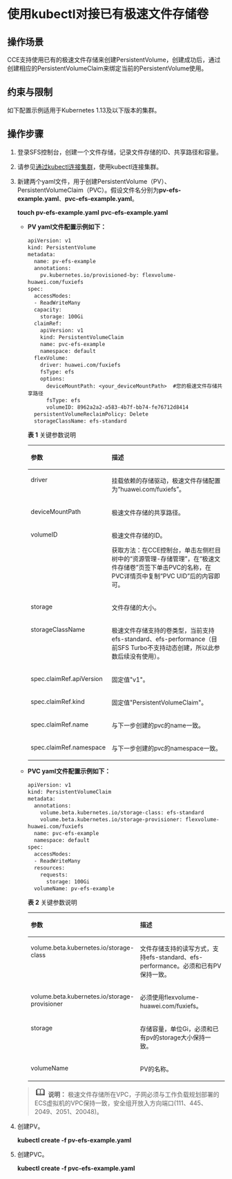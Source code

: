 # 使用kubectl对接已有极速文件存储卷<a name="cce_10_0332"></a>

## 操作场景<a name="section1062914713566"></a>

CCE支持使用已有的极速文件存储来创建PersistentVolume，创建成功后，通过创建相应的PersistentVolumeClaim来绑定当前的PersistentVolume使用。

## 约束与限制<a name="section946015116135"></a>

如下配置示例适用于Kubernetes 1.13及以下版本的集群。

## 操作步骤<a name="section1530655595611"></a>

1.  登录SFS控制台，创建一个文件存储，记录文件存储的ID、共享路径和容量。
2.  请参见[通过kubectl连接集群](通过kubectl连接集群.md)，使用kubectl连接集群。
3.  新建两个yaml文件，用于创建PersistentVolume（PV）、PersistentVolumeClaim（PVC）。假设文件名分别为**pv-efs-example.yaml**、**pvc-efs-example.yaml**。

    **touch pv-efs-example.yaml** **pvc-efs-example.yaml**

    -   **PV yaml文件配置示例如下：**

        ```
        apiVersion: v1 
        kind: PersistentVolume 
        metadata: 
          name: pv-efs-example 
          annotations:
            pv.kubernetes.io/provisioned-by: flexvolume-huawei.com/fuxiefs
        spec: 
          accessModes: 
          - ReadWriteMany 
          capacity: 
            storage: 100Gi 
          claimRef:
            apiVersion: v1
            kind: PersistentVolumeClaim
            name: pvc-efs-example
            namespace: default
          flexVolume: 
            driver: huawei.com/fuxiefs 
            fsType: efs 
            options: 
              deviceMountPath: <your_deviceMountPath>  #您的极速文件存储共享路径 
              fsType: efs 
              volumeID: 8962a2a2-a583-4b7f-bb74-fe76712d8414 
          persistentVolumeReclaimPolicy: Delete 
          storageClassName: efs-standard
        ```

        **表 1**  关键参数说明

        <a name="table1857613471103"></a>
        <table><thead align="left"><tr id="row65751147161014"><th class="cellrowborder" valign="top" width="32.32%" id="mcps1.2.3.1.1"><p id="p10575114719102"><a name="p10575114719102"></a><a name="p10575114719102"></a>参数</p>
        </th>
        <th class="cellrowborder" valign="top" width="67.67999999999999%" id="mcps1.2.3.1.2"><p id="p1357534717101"><a name="p1357534717101"></a><a name="p1357534717101"></a>描述</p>
        </th>
        </tr>
        </thead>
        <tbody><tr id="row15756477108"><td class="cellrowborder" valign="top" width="32.32%" headers="mcps1.2.3.1.1 "><p id="p1557564718103"><a name="p1557564718103"></a><a name="p1557564718103"></a>driver</p>
        </td>
        <td class="cellrowborder" valign="top" width="67.67999999999999%" headers="mcps1.2.3.1.2 "><p id="p2575114791013"><a name="p2575114791013"></a><a name="p2575114791013"></a>挂载依赖的存储驱动，极速文件存储配置为“huawei.com/fuxiefs”。</p>
        </td>
        </tr>
        <tr id="row5575134713108"><td class="cellrowborder" valign="top" width="32.32%" headers="mcps1.2.3.1.1 "><p id="p8575164721010"><a name="p8575164721010"></a><a name="p8575164721010"></a>deviceMountPath</p>
        </td>
        <td class="cellrowborder" valign="top" width="67.67999999999999%" headers="mcps1.2.3.1.2 "><p id="p8575124761010"><a name="p8575124761010"></a><a name="p8575124761010"></a>极速文件存储的共享路径。</p>
        </td>
        </tr>
        <tr id="row957514731018"><td class="cellrowborder" valign="top" width="32.32%" headers="mcps1.2.3.1.1 "><p id="p115758475102"><a name="p115758475102"></a><a name="p115758475102"></a>volumeID</p>
        </td>
        <td class="cellrowborder" valign="top" width="67.67999999999999%" headers="mcps1.2.3.1.2 "><p id="p205751747141012"><a name="p205751747141012"></a><a name="p205751747141012"></a>极速文件存储的ID。</p>
        <p id="p14575124751019"><a name="p14575124751019"></a><a name="p14575124751019"></a>获取方法：在CCE控制台，单击左侧栏目树中的<span class="uicontrol" id="uicontrol457515472101"><a name="uicontrol457515472101"></a><a name="uicontrol457515472101"></a>“资源管理-存储管理”</span>，在<span class="uicontrol" id="uicontrol9575154731010"><a name="uicontrol9575154731010"></a><a name="uicontrol9575154731010"></a>“极速文件存储卷”</span>页签下单击PVC的名称，在PVC详情页中复制<span class="uicontrol" id="uicontrol9575154716101"><a name="uicontrol9575154716101"></a><a name="uicontrol9575154716101"></a>“PVC UID”</span>后的内容即可。</p>
        </td>
        </tr>
        <tr id="row75761347101016"><td class="cellrowborder" valign="top" width="32.32%" headers="mcps1.2.3.1.1 "><p id="p18575147131016"><a name="p18575147131016"></a><a name="p18575147131016"></a>storage</p>
        </td>
        <td class="cellrowborder" valign="top" width="67.67999999999999%" headers="mcps1.2.3.1.2 "><p id="p115751479106"><a name="p115751479106"></a><a name="p115751479106"></a>文件存储的大小。</p>
        </td>
        </tr>
        <tr id="row2057617470102"><td class="cellrowborder" valign="top" width="32.32%" headers="mcps1.2.3.1.1 "><p id="p557614715108"><a name="p557614715108"></a><a name="p557614715108"></a>storageClassName</p>
        </td>
        <td class="cellrowborder" valign="top" width="67.67999999999999%" headers="mcps1.2.3.1.2 "><p id="p45761947201014"><a name="p45761947201014"></a><a name="p45761947201014"></a>极速文件存储支持的卷类型，当前支持efs-standard、efs-performance（目前SFS Turbo不支持动态创建，所以此参数后续没有使用）。</p>
        </td>
        </tr>
        <tr id="row17100922145816"><td class="cellrowborder" valign="top" width="32.32%" headers="mcps1.2.3.1.1 "><p id="p31001822145820"><a name="p31001822145820"></a><a name="p31001822145820"></a>spec.claimRef.apiVersion</p>
        </td>
        <td class="cellrowborder" valign="top" width="67.67999999999999%" headers="mcps1.2.3.1.2 "><p id="p21000227587"><a name="p21000227587"></a><a name="p21000227587"></a>固定值"v1"。</p>
        </td>
        </tr>
        <tr id="row19278192545812"><td class="cellrowborder" valign="top" width="32.32%" headers="mcps1.2.3.1.1 "><p id="p122788253581"><a name="p122788253581"></a><a name="p122788253581"></a>spec.claimRef.kind</p>
        </td>
        <td class="cellrowborder" valign="top" width="67.67999999999999%" headers="mcps1.2.3.1.2 "><p id="p20278325145819"><a name="p20278325145819"></a><a name="p20278325145819"></a>固定值"PersistentVolumeClaim"。</p>
        </td>
        </tr>
        <tr id="row275172845812"><td class="cellrowborder" valign="top" width="32.32%" headers="mcps1.2.3.1.1 "><p id="p13753281589"><a name="p13753281589"></a><a name="p13753281589"></a>spec.claimRef.name</p>
        </td>
        <td class="cellrowborder" valign="top" width="67.67999999999999%" headers="mcps1.2.3.1.2 "><p id="p1175172855817"><a name="p1175172855817"></a><a name="p1175172855817"></a>与下一步创建的pvc的name一致。</p>
        </td>
        </tr>
        <tr id="row9112631195811"><td class="cellrowborder" valign="top" width="32.32%" headers="mcps1.2.3.1.1 "><p id="p101121531185818"><a name="p101121531185818"></a><a name="p101121531185818"></a>spec.claimRef.namespace</p>
        </td>
        <td class="cellrowborder" valign="top" width="67.67999999999999%" headers="mcps1.2.3.1.2 "><p id="p10112531115815"><a name="p10112531115815"></a><a name="p10112531115815"></a>与下一步创建的pvc的namespace一致。</p>
        </td>
        </tr>
        </tbody>
        </table>

    -   **PVC yaml文件配置示例如下：**

        ```
        apiVersion: v1 
        kind: PersistentVolumeClaim 
        metadata: 
          annotations: 
            volume.beta.kubernetes.io/storage-class: efs-standard 
            volume.beta.kubernetes.io/storage-provisioner: flexvolume-huawei.com/fuxiefs 
          name: pvc-efs-example 
          namespace: default 
        spec: 
          accessModes: 
          - ReadWriteMany 
          resources: 
            requests: 
              storage: 100Gi 
          volumeName: pv-efs-example
        ```

        **表 2**  关键参数说明

        <a name="table1739110557150"></a>
        <table><thead align="left"><tr id="row439135512158"><th class="cellrowborder" valign="top" width="39.46%" id="mcps1.2.3.1.1"><p id="p11391105571516"><a name="p11391105571516"></a><a name="p11391105571516"></a>参数</p>
        </th>
        <th class="cellrowborder" valign="top" width="60.540000000000006%" id="mcps1.2.3.1.2"><p id="p439255513157"><a name="p439255513157"></a><a name="p439255513157"></a>描述</p>
        </th>
        </tr>
        </thead>
        <tbody><tr id="row739215556154"><td class="cellrowborder" valign="top" width="39.46%" headers="mcps1.2.3.1.1 "><p id="p3131325191618"><a name="p3131325191618"></a><a name="p3131325191618"></a>volume.beta.kubernetes.io/storage-class</p>
        </td>
        <td class="cellrowborder" valign="top" width="60.540000000000006%" headers="mcps1.2.3.1.2 "><p id="p23923555150"><a name="p23923555150"></a><a name="p23923555150"></a>文件存储支持的读写方式，支持efs-standard、efs-performance。必须和已有PV保持一致。</p>
        </td>
        </tr>
        <tr id="row18143134041612"><td class="cellrowborder" valign="top" width="39.46%" headers="mcps1.2.3.1.1 "><p id="p11431840161611"><a name="p11431840161611"></a><a name="p11431840161611"></a>volume.beta.kubernetes.io/storage-provisioner</p>
        </td>
        <td class="cellrowborder" valign="top" width="60.540000000000006%" headers="mcps1.2.3.1.2 "><p id="p714434016164"><a name="p714434016164"></a><a name="p714434016164"></a>必须使用flexvolume-huawei.com/fuxiefs。</p>
        </td>
        </tr>
        <tr id="row1339295514152"><td class="cellrowborder" valign="top" width="39.46%" headers="mcps1.2.3.1.1 "><p id="p83921559156"><a name="p83921559156"></a><a name="p83921559156"></a>storage</p>
        </td>
        <td class="cellrowborder" valign="top" width="60.540000000000006%" headers="mcps1.2.3.1.2 "><p id="p1839395518152"><a name="p1839395518152"></a><a name="p1839395518152"></a>存储容量，单位Gi，必须和已有pv的storage大小保持一致。</p>
        </td>
        </tr>
        <tr id="row1339365571519"><td class="cellrowborder" valign="top" width="39.46%" headers="mcps1.2.3.1.1 "><p id="p239365513155"><a name="p239365513155"></a><a name="p239365513155"></a>volumeName</p>
        </td>
        <td class="cellrowborder" valign="top" width="60.540000000000006%" headers="mcps1.2.3.1.2 "><p id="p10393455131513"><a name="p10393455131513"></a><a name="p10393455131513"></a>PV的名称。</p>
        </td>
        </tr>
        </tbody>
        </table>

    >![](public_sys-resources/icon-note.gif) **说明：** 
    >极速文件存储所在VPC，子网必须与工作负载规划部署的ECS虚拟机的VPC保持一致，安全组开放入方向端口\(111、445、2049、2051、20048\)。

4.  创建PV。

    **kubectl create -f pv-efs-example.yaml**

5.  创建PVC。

    **kubectl create -f pvc-efs-example.yaml**



